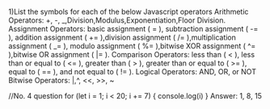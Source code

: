 1)List the symbols for each of the below Javascript operators
Arithmetic Operators: +, -, _,Division,Modulus,Exponentiation,Floor Division.
Assignment Operators: basic assignment ( = ), subtraction assignment ( -= ), addition assignment ( += ),division assignment ( /= ),multiplication assignment ( _= ), modulo assignment ( %= ),bitwise XOR assignment ( ^= ),bitwise OR assignment ( |= ).
Comparison Operators: less than ( < ), less than or equal to ( <= ), greater than ( > ), greater than or equal to ( >= ), equal to ( == ), and not equal to ( != ).
Logical Operators: AND, OR, or NOT
Bitwise Operators: |,^, <<, >>, ~

//No. 4 question
for (let i = 1; i < 20; i += 7) {
console.log(i)
}
Answer: 1, 8, 15
